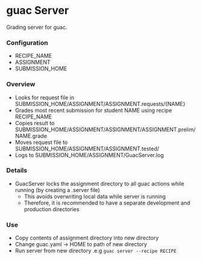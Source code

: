 # guac Server

Grading server for guac.

### Configuration
* RECIPE_NAME
* ASSIGNMENT
* SUBMISSION_HOME

### Overview
* Looks for request file in SUBMISSION_HOME/ASSIGNMENT/ASSIGNMENT.requests/{NAME}
* Grades most recent submission for student NAME using recipe RECIPE_NAME
* Copies result to SUBMISSION_HOME/ASSIGNMENT/ASSIGNMENT/ASSIGNMENT.prelim/NAME.grade
* Moves request file to SUBMISSION_HOME/ASSIGNMENT/ASSIGNMENT.tested/
* Logs to SUBMISSION_HOME/ASSIGNMENT/GuacServer.log

### Details
* GuacServer locks the assignment directory to all guac actions while running (by creating a .server file)
  * This avoids overwriting local data while server is running
  * Therefore, it is recommended to have a separate development and production directories

### Use
* Copy contents of assignment directory into new directory
* Change guac.yaml -> HOME to path of new directory
* Run server from new directory .e.g
``` guac server --recipe RECIPE ```
